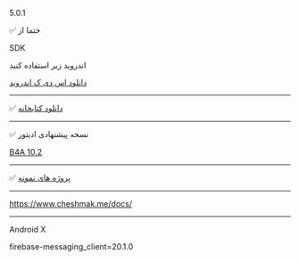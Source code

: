 5.0.1



✅
 حتما از 

 SDK

 اندروید زیر استفاده کنید

[دانلود اس دی ک اندروید](https://www.cheshmak.me/docs/wp-content/uploads/B4A_ANDROID_X_SDK.zip)

---


✅
[دانلود کتابخانه](https://github.com/cheshmak/B4A-EXAMPLES/blob/master/5.0.1/libs/cheshmak_lib_5.0.1_ANDROID_X.zip)
 
---


✅
نسخه پیشنهادی ادیتور

[B4A 10.2](https://www.b4x.com/b4a.html)


---
✅
[پروژه های نمونه](https://github.com/cheshmak/B4A-EXAMPLES/tree/master/5.0.1/Examples)


---
https://www.cheshmak.me/docs/

-------------------------------------------------------
Android X

firebase-messaging_client=20.1.0

